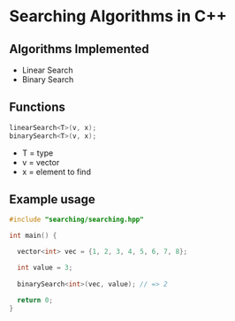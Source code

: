 # Searching Algorithms in C++
## Algorithms Implemented
- Linear Search
- Binary Search

## Functions
```cpp
linearSearch<T>(v, x);
binarySearch<T>(v, x);
```
- T = type 
- v = vector 
- x = element to find

## Example usage
```cpp
#include "searching/searching.hpp"

int main() {

  vector<int> vec = {1, 2, 3, 4, 5, 6, 7, 8};

  int value = 3;
  
  binarySearch<int>(vec, value); // => 2

  return 0;
}
```
